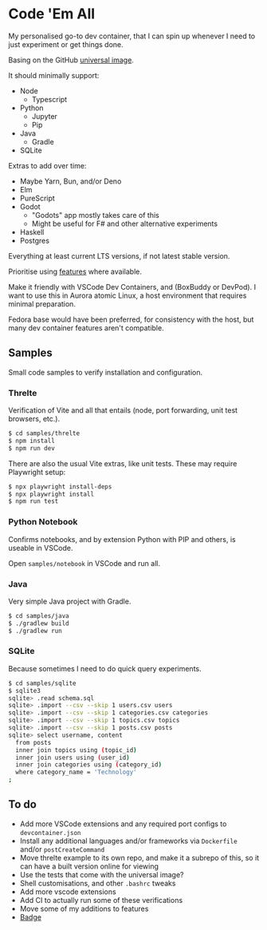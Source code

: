 # Code 'Em All

My personalised go-to dev container, that I can spin up whenever I need to just experiment or get things done.

Basing on the GitHub [universal image](https://github.com/devcontainers/images/tree/main/src/universal).

It should minimally support:

- Node
  - Typescript
- Python
  - Jupyter
  - Pip
- Java
  - Gradle
- SQLite

Extras to add over time:

- Maybe Yarn, Bun, and/or Deno
- Elm
- PureScript
- Godot
  - "Godots" app mostly takes care of this
  - Might be useful for F# and other alternative experiments
- Haskell
- Postgres

Everything at least current LTS versions, if not latest stable version.

Prioritise using [features](https://containers.dev/features) where available.

Make it friendly with VSCode Dev Containers, and (BoxBuddy or DevPod). I want to use this in Aurora atomic Linux, a host environment that requires minimal preparation.

Fedora base would have been preferred, for consistency with the host, but many dev container features aren't compatible.

## Samples

Small code samples to verify installation and configuration.

### Threlte

Verification of Vite and all that entails (node, port forwarding, unit test browsers, etc.).

```sh
$ cd samples/threlte
$ npm install
$ npm run dev
```

There are also the usual Vite extras, like unit tests. These may require Playwright setup:

```sh
$ npx playwright install-deps
$ npx playwright install
$ npm run test
```

### Python Notebook

Confirms notebooks, and by extension Python with PIP and others, is useable in VSCode.

Open `samples/notebook` in VSCode and run all.

### Java

Very simple Java project with Gradle.

```sh
$ cd samples/java
$ ./gradlew build
$ ./gradlew run
```

### SQLite

Because sometimes I need to do quick query experiments.

```sh
$ cd samples/sqlite
$ sqlite3
sqlite> .read schema.sql
sqlite> .import --csv --skip 1 users.csv users
sqlite> .import --csv --skip 1 categories.csv categories
sqlite> .import --csv --skip 1 topics.csv topics
sqlite> .import --csv --skip 1 posts.csv posts
sqlite> select username, content
  from posts
  inner join topics using (topic_id)
  inner join users using (user_id)
  inner join categories using (category_id)
  where category_name = 'Technology'
;
```

## To do

- Add more VSCode extensions and any required port configs to `devcontainer.json`
- Install any additional languages and/or frameworks via `Dockerfile` and/or `postCreateCommand`
- Move threlte example to its own repo, and make it a subrepo of this, so it can have a built version online for viewing
- Use the tests that come with the universal image?
- Shell customisations, and other `.bashrc` tweaks
- Add more vscode extensions
- Add CI to actually run some of these verifications
- Move some of my additions to features
- [Badge](https://code.visualstudio.com/docs/devcontainers/create-dev-container#_add-an-open-in-dev-container-badge)
